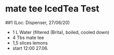 # mate tee IcedTea Test

##1 (Loc: Dispenser, 27/06/20)
- 1 L Water (filtered (Brita), boiled, cooled down)
- 4 Tbs mate tee
- 1,5 slices lemons
- start 12:00 27.06.
